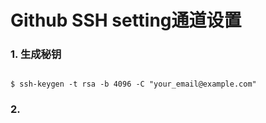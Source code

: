 # Github SSH setting通道设置

### 1. 生成秘钥

```

$ ssh-keygen -t rsa -b 4096 -C "your_email@example.com"

```

### 2.
